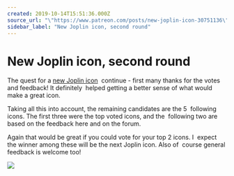 ```yaml
---
created: 2019-10-14T15:51:36.000Z
source_url: "\"https://www.patreon.com/posts/new-joplin-icon-30751136\""
sidebar_label: "New Joplin icon, second round"
---
```


# New Joplin icon, second round

The quest for a [new Joplin icon](https://www.patreon.com/posts/new-icon-for-30218482)  continue - first many thanks for the votes and feedback! It definitely  helped getting a better sense of what would make a great icon.

Taking all this into account, the remaining candidates are the 5  following icons. The first three were the top voted icons, and the  following two are based on the feedback here and on the forum.

Again that would be great if you could vote for your top 2 icons. I  expect the winner among these will be the next Joplin icon. Also of  course general feedback is welcome too!

![](https://raw.githubusercontent.com/laurent22/joplin/dev/Assets/WebsiteAssets/images/news/20191014-155136_0.png)